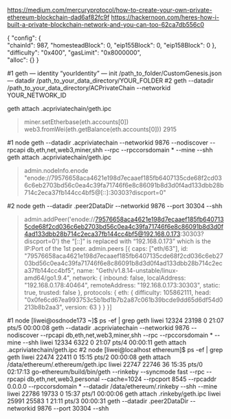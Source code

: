 https://medium.com/mercuryprotocol/how-to-create-your-own-private-ethereum-blockchain-dad6af82fc9f
https://hackernoon.com/heres-how-i-built-a-private-blockchain-network-and-you-can-too-62ca7db556c0

{
    "config": {  
        "chainId": 987, 
        "homesteadBlock": 0,
        "eip155Block": 0,
        "eip158Block": 0
    },
    "difficulty": "0x400",
    "gasLimit": "0x8000000",  
    "alloc": {}
}

#1 
geth — identity “yourIdentity” — init /path_to_folder/CustomGenesis.json — datadir /path_to_your_data_directory/YOUR_FOLDER
#2
geth --datadir /path_to_your_data_directory/ACPrivateChain --networkid YOUR_NETWORK_ID

geth attach .acpriviatechain/geth.ipc
> miner.setEtherbase(eth.accounts[0])
> web3.fromWei(eth.getBalance(eth.accounts[0]))
2915

#1 node
geth --datadir .acpriviatechain --networkid 9876 --nodiscover --rpcapi db,eth,net,web3,miner,shh --rpc --rpccorsdomain * --mine --shh
geth attach .acpriviatechain/geth.ipc
> admin.nodeInfo.enode
"enode://79576658aca4621e198d7ecaaef185fb6407135cde68f2cd036c6eb2703bd56c0ea4c39fa71746f6e8c86091b8d3d0f4ad133dbb28b714c2eca37fb144cc4bf5@[::]:30303?discport=0"
> 
#2 node
geth --datadir .peer2DataDir --networkid 9876 --port 30304 --shh
> admin.addPeer('enode://79576658aca4621e198d7ecaaef185fb6407135cde68f2cd036c6eb2703bd56c0ea4c39fa71746f6e8c86091b8d3d0f4ad133dbb28b714c2eca37fb144cc4bf5@192.168.0.173:30303?discport=0')
the “[::]” is replaced with “192.168.0.173” which is the IP:Port of the 1st peer.
> admin.peers
[{
    caps: ["eth/63"],
    id: "79576658aca4621e198d7ecaaef185fb6407135cde68f2cd036c6eb2703bd56c0ea4c39fa71746f6e8c86091b8d3d0f4ad133dbb28b714c2eca37fb144cc4bf5",
    name: "Geth/v1.8.14-unstable/linux-amd64/go1.9.4",
    network: {
      inbound: false,
      localAddress: "192.168.0.178:40464",
      remoteAddress: "192.168.0.173:30303",
      static: true,
      trusted: false
    },
    protocols: {
      eth: {
        difficulty: 105862111,
        head: "0x0fe6cd67ea993753c5b1bd1b7b2a87c061b39bcde9dd65d6df54d0213b8b2aa3",
        version: 63
      }
    }
}]

#1 node
[liwei@osdnode173 ~]$ ps -ef | grep geth
liwei    12324 23198  0 21:07 pts/5    00:00:08 geth --datadir .acpriviatechain --networkid 9876 --nodiscover --rpcapi db,eth,net,web3,miner,shh --rpc --rpccorsdomain * --mine --shh
liwei    12334  6322  0 21:07 pts/4    00:00:11 geth attach .acpriviatechain/geth.ipc
#2 node
[liwei@localhost ethereum]$ ps -ef | grep geth
liwei    22474 22411  0 15:15 pts/2    00:00:08 geth attach /data/ethereum/.ethereum/geth.ipc
liwei    22747 22746 36 15:35 pts/0    02:17:13 go-ethereum/build/bin/geth --rinkeby --syncmode fast --rpc --rpcapi db,eth,net,web3,personal --cache=1024 --rpcport 8545 --rpcaddr 0.0.0.0 --rpccorsdomain * --datadir /data/ethereum/.rinkeby --shh --mine
liwei    22786 19733  0 15:37 pts/1    00:00:06 geth attach .rinkeby/geth.ipc
liwei    25991 25583  1 21:11 pts/3    00:00:31 geth --datadir .peer2DataDir --networkid 9876 --port 30304 --shh

